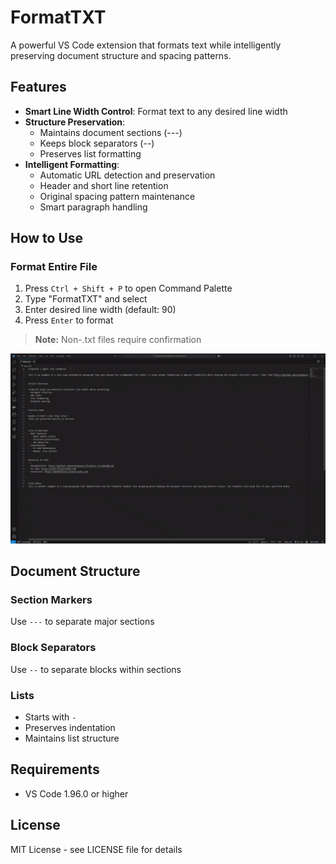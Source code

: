 # FormatTXT

A powerful VS Code extension that formats text while intelligently preserving document structure and spacing patterns.

## Features

- **Smart Line Width Control**: Format text to any desired line width
- **Structure Preservation**: 
  - Maintains document sections (---)
  - Keeps block separators (--)
  - Preserves list formatting
- **Intelligent Formatting**:
  - Automatic URL detection and preservation
  - Header and short line retention
  - Original spacing pattern maintenance
  - Smart paragraph handling

## How to Use

### Format Entire File

1. Press `Ctrl + Shift + P` to open Command Palette
2. Type "FormatTXT" and select
3. Enter desired line width (default: 90)
4. Press `Enter` to format

> **Note:** Non-.txt files require confirmation

<img src="https://raw.githubusercontent.com/Hustree/formattxt-vsce/main/assets/demo.gif" alt="Format File Demo" width="800"/>

## Document Structure

### Section Markers
Use `---` to separate major sections

### Block Separators 
Use `--` to separate blocks within sections

### Lists
- Starts with `-`
- Preserves indentation
- Maintains list structure

## Requirements
- VS Code 1.96.0 or higher

## License
MIT License - see LICENSE file for details